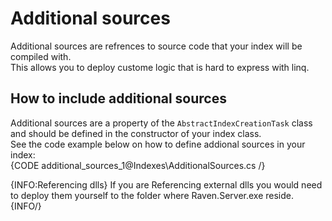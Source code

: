 ﻿# Additional sources

Additional sources are refrences to source code that your index will be compiled with.  
This allows you to deploy custome logic that is hard to express with linq.  

## How to include additional sources

Additional sources are a property of the `AbstractIndexCreationTask` class and should be defined in the constructor of your index class.  
See the code example below on how to define addional sources in your index:  
{CODE additional_sources_1@Indexes\AdditionalSources.cs /}

{INFO:Referencing dlls}
If you are Referencing external dlls you would need to deploy them yourself to the folder where Raven.Server.exe reside.  
{INFO/}

